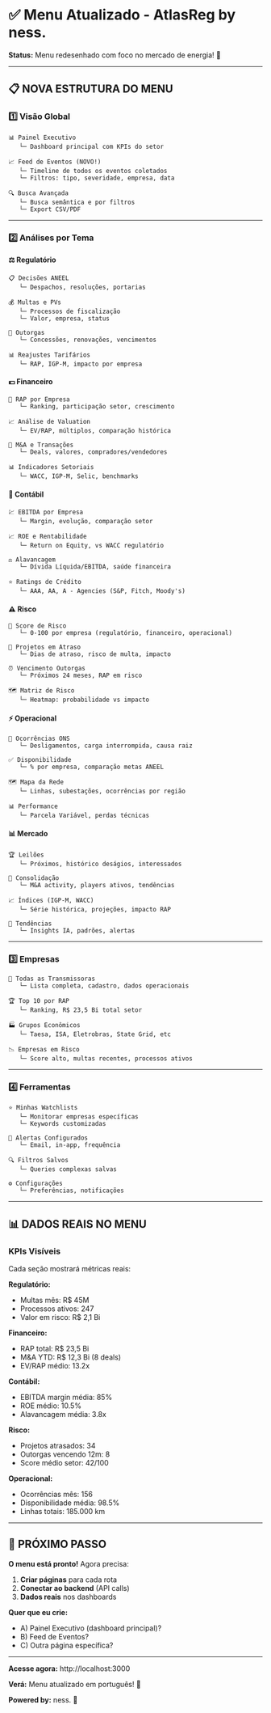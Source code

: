 # ✅ Menu Atualizado - AtlasReg by ness.

**Status:** Menu redesenhado com foco no mercado de energia! 🎯

---

## 📋 NOVA ESTRUTURA DO MENU

### 1️⃣ Visão Global

```
📊 Painel Executivo
   └─ Dashboard principal com KPIs do setor

📈 Feed de Eventos (NOVO!)
   └─ Timeline de todos os eventos coletados
   └─ Filtros: tipo, severidade, empresa, data

🔍 Busca Avançada
   └─ Busca semântica e por filtros
   └─ Export CSV/PDF
```

---

### 2️⃣ Análises por Tema

#### ⚖️ Regulatório
```
📋 Decisões ANEEL
   └─ Despachos, resoluções, portarias
   
💰 Multas e PVs
   └─ Processos de fiscalização
   └─ Valor, empresa, status
   
📜 Outorgas
   └─ Concessões, renovações, vencimentos
   
📊 Reajustes Tarifários
   └─ RAP, IGP-M, impacto por empresa
```

#### 💵 Financeiro
```
💎 RAP por Empresa
   └─ Ranking, participação setor, crescimento
   
📈 Análise de Valuation
   └─ EV/RAP, múltiplos, comparação histórica
   
🤝 M&A e Transações
   └─ Deals, valores, compradores/vendedores
   
📊 Indicadores Setoriais
   └─ WACC, IGP-M, Selic, benchmarks
```

#### 📒 Contábil
```
💹 EBITDA por Empresa
   └─ Margin, evolução, comparação setor
   
📈 ROE e Rentabilidade
   └─ Return on Equity, vs WACC regulatório
   
⚖️ Alavancagem
   └─ Dívida Líquida/EBITDA, saúde financeira
   
⭐ Ratings de Crédito
   └─ AAA, AA, A - Agencies (S&P, Fitch, Moody's)
```

#### ⚠️ Risco
```
🎯 Score de Risco
   └─ 0-100 por empresa (regulatório, financeiro, operacional)
   
🚧 Projetos em Atraso
   └─ Dias de atraso, risco de multa, impacto
   
⏰ Vencimento Outorgas
   └─ Próximos 24 meses, RAP em risco
   
🗺️ Matriz de Risco
   └─ Heatmap: probabilidade vs impacto
```

#### ⚡ Operacional
```
🔴 Ocorrências ONS
   └─ Desligamentos, carga interrompida, causa raiz
   
✅ Disponibilidade
   └─ % por empresa, comparação metas ANEEL
   
🗺️ Mapa da Rede
   └─ Linhas, subestações, ocorrências por região
   
📊 Performance
   └─ Parcela Variável, perdas técnicas
```

#### 📊 Mercado
```
🏆 Leilões
   └─ Próximos, histórico deságios, interessados
   
🔄 Consolidação
   └─ M&A activity, players ativos, tendências
   
📈 Índices (IGP-M, WACC)
   └─ Série histórica, projeções, impacto RAP
   
🔮 Tendências
   └─ Insights IA, padrões, alertas
```

---

### 3️⃣ Empresas

```
🏢 Todas as Transmissoras
   └─ Lista completa, cadastro, dados operacionais

🏆 Top 10 por RAP
   └─ Ranking, R$ 23,5 Bi total setor

🏭 Grupos Econômicos
   └─ Taesa, ISA, Eletrobras, State Grid, etc

📉 Empresas em Risco
   └─ Score alto, multas recentes, processos ativos
```

---

### 4️⃣ Ferramentas

```
⭐ Minhas Watchlists
   └─ Monitorar empresas específicas
   └─ Keywords customizadas

🔔 Alertas Configurados
   └─ Email, in-app, frequência

🔍 Filtros Salvos
   └─ Queries complexas salvas

⚙️ Configurações
   └─ Preferências, notificações
```

---

## 📊 DADOS REAIS NO MENU

### KPIs Visíveis

Cada seção mostrará métricas reais:

**Regulatório:**
- Multas mês: R$ 45M
- Processos ativos: 247
- Valor em risco: R$ 2,1 Bi

**Financeiro:**
- RAP total: R$ 23,5 Bi
- M&A YTD: R$ 12,3 Bi (8 deals)
- EV/RAP médio: 13.2x

**Contábil:**
- EBITDA margin média: 85%
- ROE médio: 10.5%
- Alavancagem média: 3.8x

**Risco:**
- Projetos atrasados: 34
- Outorgas vencendo 12m: 8
- Score médio setor: 42/100

**Operacional:**
- Ocorrências mês: 156
- Disponibilidade média: 98.5%
- Linhas totais: 185.000 km

---

## 🎯 PRÓXIMO PASSO

**O menu está pronto!** Agora precisa:

1. **Criar páginas** para cada rota
2. **Conectar ao backend** (API calls)
3. **Dados reais** nos dashboards

**Quer que eu crie:**
- A) Painel Executivo (dashboard principal)?
- B) Feed de Eventos?
- C) Outra página específica?

---

**Acesse agora:** http://localhost:3000

**Verá:** Menu atualizado em português! 🎉

**Powered by:** ness. 💙

